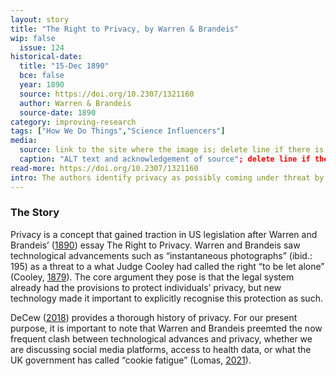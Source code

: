 ```yaml
---
layout: story
title: "The Right to Privacy, by Warren & Brandeis"
wip: false
  issue: 124
historical-date:
  title: "15-Dec 1890"
  bce: false
  year: 1890
  source: https://doi.org/10.2307/1321160
  author: Warren & Brandeis
  source-date: 1890
category: improving-research
tags: ["How We Do Things","Science Influencers"]
media:
  source: link to the site where the image is; delete line if there is no image
  caption: "ALT text and acknowledgement of source"; delete line if there is no image
read-more: https://doi.org/10.2307/1321160
intro: The authors identify privacy as possibly coming under threat by socioeconomic and technological change.
---
```

### The Story
Privacy is a concept that gained traction in US legislation after Warren and Brandeis’ ([1890](https://doi.org/10.2307/1321160)) essay The Right to Privacy. Warren and Brandeis saw technological advancements such as “instantaneous photographs” (ibid.: 195) as a threat to a what Judge Cooley had called the right “to be let alone” (Cooley, [1879](https://repository.law.umich.edu/books/11/)). The core argument they pose is that the legal system already had the provisions to protect individuals’ privacy, but new technology made it important to explicitly recognise this protection as such.

DeCew ([2018](https://plato.stanford.edu/entries/privacy/)) provides a thorough history of privacy. For our present purpose, it is important to note that Warren and Brandeis preemted the now frequent clash between technological advances and privacy, whether we are discussing social media platforms, access to health data, or what the UK government has called “cookie fatigue” (Lomas, [2021](https://techcrunch.com/2021/09/06/after-years-of-inaction-against-adtech-uks-ico-calls-for-browser-level-controls-to-fix-cookie-fatigue/)).
